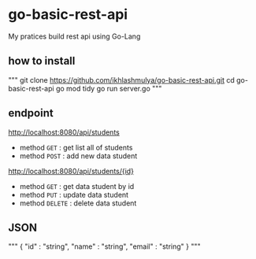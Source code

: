 # go-basic-rest-api
My pratices build rest api using Go-Lang

## how to install
"""
git clone https://github.com/ikhlashmulya/go-basic-rest-api.git
cd go-basic-rest-api
go mod tidy
go run server.go
"""

## endpoint
[http://localhost:8080/api/students](http://localhost:8080/api/students)
* method `GET` : get list all of students
* method `POST` : add new data student

[http://localhost:8080/api/students/{id}](http://localhost:8080/api/students/{id})
* method `GET` : get data student by id
* method `PUT` : update data student
* method `DELETE` : delete data student

## JSON
"""
{
	"id" : "string", 
	"name" : "string", 
	"email" : "string" 
} 
"""
